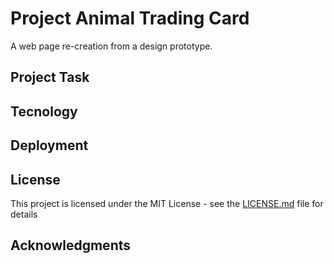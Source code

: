 # Project Animal Trading Card

A web page re-creation from a design prototype.

## Project Task


## Tecnology


## Deployment


## License

This project is licensed under the MIT License - see the [LICENSE.md](LICENSE.md) file for details

## Acknowledgments



